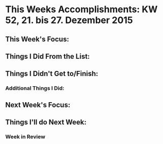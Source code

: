 # This Weeks Accomplishments: KW 52, 21. bis 27. Dezember 2015

## This Week's Focus: 

## Things I Did From the List:


## Things I Didn't Get to/Finish:


### Additional Things I Did:


## Next Week's Focus: 

## Things I'll do Next Week:


### Week in Review
